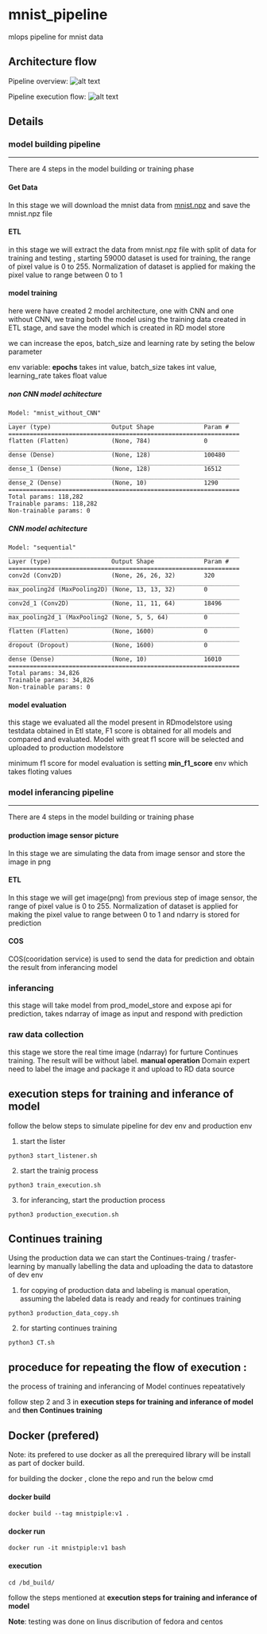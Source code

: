 # mnist_pipeline
mlops pipeline for mnist data

Architecture flow
-----------
Pipeline overview: 
![alt text](https://raw.githubusercontent.com/poornachandratejasvi/mnist_pipeline/main/picture/mnist-overall.png "pipeline overviw")

Pipeline execution flow: 
![alt text](https://raw.githubusercontent.com/poornachandratejasvi/mnist_pipeline/main/picture/mnist-detailed.png "execution flow")


Details
-----------
### model building pipeline
-----------

There are 4 steps in the model building or training phase

#### Get Data
In this stage we will download the mnist data from [mnist.npz](https://storage.googleapis.com/tensorflow/tf-keras-datasets/mnist.npz) and save the mnist.npz file

#### ETL

in this stage we will extract the data from mnist.npz file with split of data for training and testing , starting 59000 dataset is used for training, the range of pixel value is 0 to 255. Normalization of dataset is applied for making the pixel value to range between 0 to 1

#### model training

here were have created 2 model architecture, one with CNN and one without CNN, we traing both the model using the training data created in ETL stage, and save the model which is created in RD model store

we can increase the epos, batch_size and learning rate by seting the below parameter

env variable: **epochs** takes int value, batch_size takes int value, learning_rate takes float value

##### non CNN model achitecture

```
Model: "mnist_without_CNN"
_________________________________________________________________
Layer (type)                 Output Shape              Param #   
=================================================================
flatten (Flatten)            (None, 784)               0         
_________________________________________________________________
dense (Dense)                (None, 128)               100480    
_________________________________________________________________
dense_1 (Dense)              (None, 128)               16512     
_________________________________________________________________
dense_2 (Dense)              (None, 10)                1290      
=================================================================
Total params: 118,282
Trainable params: 118,282
Non-trainable params: 0
```

##### CNN model achitecture

```
Model: "sequential"
_________________________________________________________________
Layer (type)                 Output Shape              Param #   
=================================================================
conv2d (Conv2D)              (None, 26, 26, 32)        320       
_________________________________________________________________
max_pooling2d (MaxPooling2D) (None, 13, 13, 32)        0         
_________________________________________________________________
conv2d_1 (Conv2D)            (None, 11, 11, 64)        18496     
_________________________________________________________________
max_pooling2d_1 (MaxPooling2 (None, 5, 5, 64)          0         
_________________________________________________________________
flatten (Flatten)            (None, 1600)              0         
_________________________________________________________________
dropout (Dropout)            (None, 1600)              0         
_________________________________________________________________
dense (Dense)                (None, 10)                16010     
=================================================================
Total params: 34,826
Trainable params: 34,826
Non-trainable params: 0

```
#### model evaluation

this stage we evaluated all the model present in RDmodelstore using testdata obtained in Etl state, F1 score is obtained for all models and compared and evaluated. Model with great f1 score will be selected and uploaded to production modelstore

minimum f1 score for model evaluation is setting **min_f1_score** env which takes floting values


### model inferancing pipeline
-----------

There are 4 steps in the model building or training phase



#### production image sensor picture
In this stage we are simulating the data from image sensor and store the image in png

#### ETL

In this stage we will get image(png) from previous step of image sensor, the range of pixel value is 0 to 255. Normalization of dataset is applied for making the pixel value to range between 0 to 1 and ndarry is stored for prediction

#### COS

COS(cooridation service) is used to send the data for prediction and obtain the result from inferancing model

### inferancing 

this stage will take model from prod_model_store and expose api for prediction, takes ndarray of image as input and respond with prediction 

### raw data collection

this stage we store the real time image (ndarray) for furture Continues training. The result will be without label. **manual operation** Domain expert need to label the image and package it and upload to RD data source




execution steps for training and inferance of model
-----------

follow the below steps to simulate pipeline for dev env and production env
1. start the lister
  
  ```python3 start_listener.sh```
  
2. start the trainig process
  
  ```python3 train_execution.sh```
  
3. for inferancing, start the production process
  
  ```python3 production_execution.sh```


  

Continues training
-----------
Using the production data we can start the Continues-traing / trasfer-learning by manually labelling the data and uploading the data to datastore of dev env

1. for copying of production data and labeling is manual operation, assuming the labeled data is ready and ready for continues training

  ```python3 production_data_copy.sh``` 

2. for starting continues training

  ```python3 CT.sh```


proceduce for repeating the flow of execution : 
-----------
the process of training and inferancing of Model continues repeatatively 

follow step 2 and 3 in **execution steps for training and inferance of model** and **then Continues training**



Docker (prefered) 
-----------
Note: its prefered to use docker as all the prerequired library will be install as part of docker build.

for building the docker , clone the repo and run the below cmd

#### docker build

```docker build --tag mnistpiple:v1 .```

#### docker run

```docker run -it mnistpiple:v1 bash```

#### execution

```cd /bd_build/```

follow the steps mentioned at **execution steps for training and inferance of model**



**Note**: testing was done on linus discribution of fedora and centos  
  

